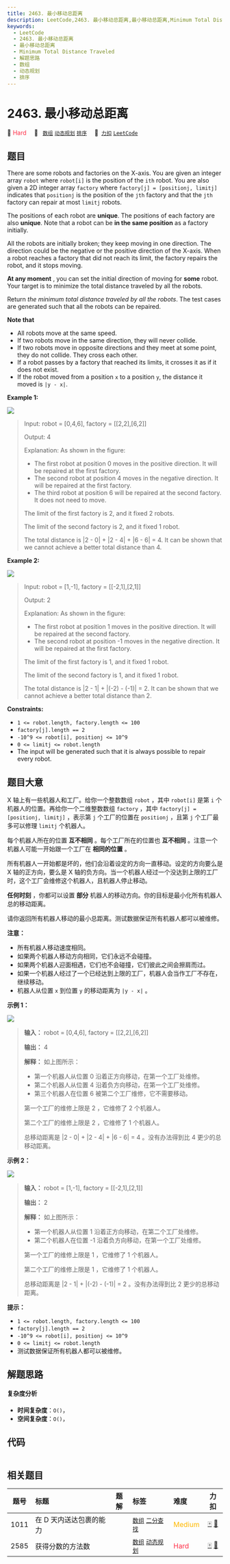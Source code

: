```yaml
---
title: 2463. 最小移动总距离
description: LeetCode,2463. 最小移动总距离,最小移动总距离,Minimum Total Distance Traveled,解题思路,数组,动态规划,排序
keywords:
  - LeetCode
  - 2463. 最小移动总距离
  - 最小移动总距离
  - Minimum Total Distance Traveled
  - 解题思路
  - 数组
  - 动态规划
  - 排序
---
```


# 2463. 最小移动总距离

🔴 <font color=#ff334b>Hard</font>&emsp; 🔖&ensp; [`数组`](/tag/array.md) [`动态规划`](/tag/dynamic-programming.md) [`排序`](/tag/sorting.md)&emsp; 🔗&ensp;[`力扣`](https://leetcode.cn/problems/minimum-total-distance-traveled) [`LeetCode`](https://leetcode.com/problems/minimum-total-distance-traveled)

## 题目

There are some robots and factories on the X-axis. You are given an integer
array `robot` where `robot[i]` is the position of the `ith` robot. You are
also given a 2D integer array `factory` where `factory[j] = [positionj,
limitj]` indicates that `positionj` is the position of the `jth` factory and
that the `jth` factory can repair at most `limitj` robots.

The positions of each robot are **unique**. The positions of each factory are
also **unique**. Note that a robot can be **in the same position** as a
factory initially.

All the robots are initially broken; they keep moving in one direction. The
direction could be the negative or the positive direction of the X-axis. When
a robot reaches a factory that did not reach its limit, the factory repairs
the robot, and it stops moving.

**At any moment** , you can set the initial direction of moving for **some**
robot. Your target is to minimize the total distance traveled by all the
robots.

Return _the minimum total distance traveled by all the robots_. The test cases
are generated such that all the robots can be repaired.

**Note that**

  * All robots move at the same speed.
  * If two robots move in the same direction, they will never collide.
  * If two robots move in opposite directions and they meet at some point, they do not collide. They cross each other.
  * If a robot passes by a factory that reached its limits, it crosses it as if it does not exist.
  * If the robot moved from a position `x` to a position `y`, the distance it moved is `|y - x|`.



**Example 1:**

![](https://assets.leetcode.com/uploads/2022/09/15/example1.jpg)

> Input: robot = [0,4,6], factory = [[2,2],[6,2]]
> 
> Output: 4
> 
> Explanation: As shown in the figure:
> - The first robot at position 0 moves in the positive direction. It will be repaired at the first factory.
> - The second robot at position 4 moves in the negative direction. It will be repaired at the first factory.
> - The third robot at position 6 will be repaired at the second factory. It does not need to move.
> 
> The limit of the first factory is 2, and it fixed 2 robots.
> 
> The limit of the second factory is 2, and it fixed 1 robot.
> 
> The total distance is |2 - 0| + |2 - 4| + |6 - 6| = 4. It can be shown that we cannot achieve a better total distance than 4.

**Example 2:**

![](https://assets.leetcode.com/uploads/2022/09/15/example-2.jpg)

> Input: robot = [1,-1], factory = [[-2,1],[2,1]]
> 
> Output: 2
> 
> Explanation: As shown in the figure:
> - The first robot at position 1 moves in the positive direction. It will be repaired at the second factory.
> - The second robot at position -1 moves in the negative direction. It will be repaired at the first factory.
> 
> The limit of the first factory is 1, and it fixed 1 robot.
> 
> The limit of the second factory is 1, and it fixed 1 robot.
> 
> The total distance is |2 - 1| + |(-2) - (-1)| = 2. It can be shown that we cannot achieve a better total distance than 2.

**Constraints:**

  * `1 <= robot.length, factory.length <= 100`
  * `factory[j].length == 2`
  * `-10^9 <= robot[i], positionj <= 10^9`
  * `0 <= limitj <= robot.length`
  * The input will be generated such that it is always possible to repair every robot.


## 题目大意

X 轴上有一些机器人和工厂。给你一个整数数组 `robot` ，其中 `robot[i]` 是第 `i` 个机器人的位置。再给你一个二维整数数组
`factory` ，其中 `factory[j] = [positionj, limitj]` ，表示第 `j` 个工厂的位置在 `positionj`
，且第 `j` 个工厂最多可以修理 `limitj` 个机器人。

每个机器人所在的位置 **互不相同**  。每个工厂所在的位置也 **互不相同**  。注意一个机器人可能一开始跟一个工厂在 **相同的位置**  。

所有机器人一开始都是坏的，他们会沿着设定的方向一直移动。设定的方向要么是 X 轴的正方向，要么是 X
轴的负方向。当一个机器人经过一个没达到上限的工厂时，这个工厂会维修这个机器人，且机器人停止移动。

**任何时刻** ，你都可以设置 **部分**  机器人的移动方向。你的目标是最小化所有机器人总的移动距离。

请你返回所有机器人移动的最小总距离。测试数据保证所有机器人都可以被维修。

**注意：**

  * 所有机器人移动速度相同。
  * 如果两个机器人移动方向相同，它们永远不会碰撞。
  * 如果两个机器人迎面相遇，它们也不会碰撞，它们彼此之间会擦肩而过。
  * 如果一个机器人经过了一个已经达到上限的工厂，机器人会当作工厂不存在，继续移动。
  * 机器人从位置 `x` 到位置 `y` 的移动距离为 `|y - x|` 。



**示例 1：**

![](https://pic.leetcode-cn.com/1667542978-utuiPv-image.png)

> 
> 
> 
> 
> 
> **输入：** robot = [0,4,6], factory = [[2,2],[6,2]]
> 
> **输出：** 4
> 
> **解释：** 如上图所示：
> - 第一个机器人从位置 0 沿着正方向移动，在第一个工厂处维修。
> - 第二个机器人从位置 4 沿着负方向移动，在第一个工厂处维修。
> - 第三个机器人在位置 6 被第二个工厂维修，它不需要移动。
> 
> 第一个工厂的维修上限是 2 ，它维修了 2 个机器人。
> 
> 第二个工厂的维修上限是 2 ，它维修了 1 个机器人。
> 
> 总移动距离是 |2 - 0| + |2 - 4| + |6 - 6| = 4 。没有办法得到比 4 更少的总移动距离。
> 
> 

**示例 2：**

![](https://pic.leetcode-cn.com/1667542984-OAIRFN-image.png)

> 
> 
> 
> 
> 
> **输入：** robot = [1,-1], factory = [[-2,1],[2,1]]
> 
> **输出：** 2
> 
> **解释：** 如上图所示：
> - 第一个机器人从位置 1 沿着正方向移动，在第二个工厂处维修。
> - 第二个机器人在位置 -1 沿着负方向移动，在第一个工厂处维修。
> 
> 第一个工厂的维修上限是 1 ，它维修了 1 个机器人。
> 
> 第二个工厂的维修上限是 1 ，它维修了 1 个机器人。
> 
> 总移动距离是 |2 - 1| + |(-2) - (-1)| = 2 。没有办法得到比 2 更少的总移动距离。
> 
> 



**提示：**

  * `1 <= robot.length, factory.length <= 100`
  * `factory[j].length == 2`
  * `-10^9 <= robot[i], positionj <= 10^9`
  * `0 <= limitj <= robot.length`
  * 测试数据保证所有机器人都可以被维修。


## 解题思路

#### 复杂度分析

- **时间复杂度**：`O()`，
- **空间复杂度**：`O()`，

## 代码

```javascript

```

## 相关题目

<!-- prettier-ignore -->
| 题号 | 标题 | 题解 | 标签 | 难度 | 力扣 |
| :------: | :------ | :------: | :------ | :------ | :------: |
| 1011 | 在 D 天内送达包裹的能力 |  |  [`数组`](/tag/array.md) [`二分查找`](/tag/binary-search.md) | <font color=#ffb800>Medium</font> | [🀄️](https://leetcode.cn/problems/capacity-to-ship-packages-within-d-days) [🔗](https://leetcode.com/problems/capacity-to-ship-packages-within-d-days) |
| 2585 | 获得分数的方法数 |  |  [`数组`](/tag/array.md) [`动态规划`](/tag/dynamic-programming.md) | <font color=#ff334b>Hard</font> | [🀄️](https://leetcode.cn/problems/number-of-ways-to-earn-points) [🔗](https://leetcode.com/problems/number-of-ways-to-earn-points) |